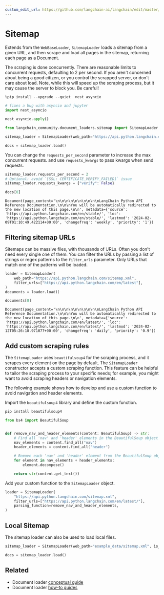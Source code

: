 ```yaml
---
custom_edit_url: https://github.com/langchain-ai/langchain/edit/master/docs/docs/integrations/document_loaders/sitemap.ipynb
---
```

# Sitemap

Extends from the `WebBaseLoader`, `SitemapLoader` loads a sitemap from a given URL, and then scrape and load all pages in the sitemap, returning each page as a Document.

The scraping is done concurrently.  There are reasonable limits to concurrent requests, defaulting to 2 per second.  If you aren't concerned about being a good citizen, or you control the scrapped server, or don't care about load. Note, while this will speed up the scraping process, but it may cause the server to block you.  Be careful!


```python
%pip install --upgrade --quiet  nest_asyncio
```


```python
# fixes a bug with asyncio and jupyter
import nest_asyncio

nest_asyncio.apply()
```


```python
from langchain_community.document_loaders.sitemap import SitemapLoader
```


```python
sitemap_loader = SitemapLoader(web_path="https://api.python.langchain.com/sitemap.xml")

docs = sitemap_loader.load()
```

You can change the `requests_per_second` parameter to increase the max concurrent requests. and use `requests_kwargs` to pass kwargs when send requests.


```python
sitemap_loader.requests_per_second = 2
# Optional: avoid `[SSL: CERTIFICATE_VERIFY_FAILED]` issue
sitemap_loader.requests_kwargs = {"verify": False}
```


```python
docs[0]
```



```output
Document(page_content='\n\n\n\n\n\n\n\n\n\nLangChain Python API Reference Documentation.\n\n\nYou will be automatically redirected to the new location of this page.\n\n', metadata={'source': 'https://api.python.langchain.com/en/stable/', 'loc': 'https://api.python.langchain.com/en/stable/', 'lastmod': '2024-02-09T01:10:49.422114+00:00', 'changefreq': 'weekly', 'priority': '1'})
```


## Filtering sitemap URLs

Sitemaps can be massive files, with thousands of URLs.  Often you don't need every single one of them.  You can filter the URLs by passing a list of strings or regex patterns to the `filter_urls` parameter.  Only URLs that match one of the patterns will be loaded.


```python
loader = SitemapLoader(
    web_path="https://api.python.langchain.com/sitemap.xml",
    filter_urls=["https://api.python.langchain.com/en/latest"],
)
documents = loader.load()
```


```python
documents[0]
```



```output
Document(page_content='\n\n\n\n\n\n\n\n\n\nLangChain Python API Reference Documentation.\n\n\nYou will be automatically redirected to the new location of this page.\n\n', metadata={'source': 'https://api.python.langchain.com/en/latest/', 'loc': 'https://api.python.langchain.com/en/latest/', 'lastmod': '2024-02-12T05:26:10.971077+00:00', 'changefreq': 'daily', 'priority': '0.9'})
```


## Add custom scraping rules

The `SitemapLoader` uses `beautifulsoup4` for the scraping process, and it scrapes every element on the page by default. The `SitemapLoader` constructor accepts a custom scraping function. This feature can be helpful to tailor the scraping process to your specific needs; for example, you might want to avoid scraping headers or navigation elements.

 The following example shows how to develop and use a custom function to avoid navigation and header elements.

Import the `beautifulsoup4` library and define the custom function.


```python
pip install beautifulsoup4
```


```python
from bs4 import BeautifulSoup


def remove_nav_and_header_elements(content: BeautifulSoup) -> str:
    # Find all 'nav' and 'header' elements in the BeautifulSoup object
    nav_elements = content.find_all("nav")
    header_elements = content.find_all("header")

    # Remove each 'nav' and 'header' element from the BeautifulSoup object
    for element in nav_elements + header_elements:
        element.decompose()

    return str(content.get_text())
```

Add your custom function to the `SitemapLoader` object.


```python
loader = SitemapLoader(
    "https://api.python.langchain.com/sitemap.xml",
    filter_urls=["https://api.python.langchain.com/en/latest/"],
    parsing_function=remove_nav_and_header_elements,
)
```

## Local Sitemap

The sitemap loader can also be used to load local files.


```python
sitemap_loader = SitemapLoader(web_path="example_data/sitemap.xml", is_local=True)

docs = sitemap_loader.load()
```


## Related

- Document loader [conceptual guide](/docs/concepts/#document-loaders)
- Document loader [how-to guides](/docs/how_to/#document-loaders)
